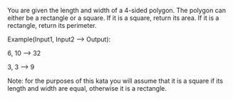You are given the length and width of a 4-sided polygon. The polygon can either be a rectangle or a square.
If it is a square, return its area. If it is a rectangle, return its perimeter.

Example(Input1, Input2 --> Output):

6, 10 --> 32

3, 3 --> 9

Note: for the purposes of this kata you will assume that it is a square if its length and width are equal, otherwise it is a rectangle.

